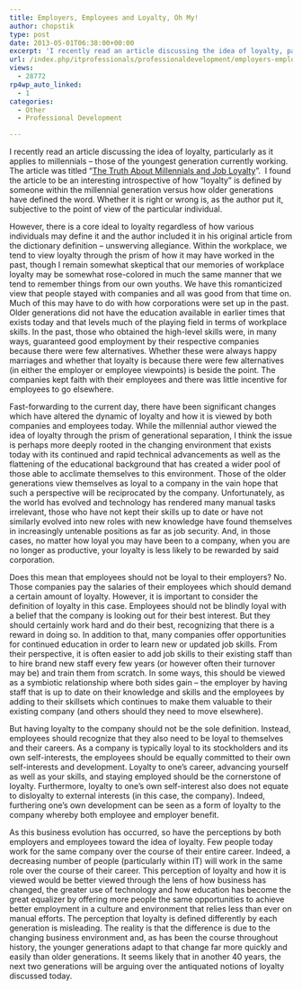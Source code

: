 ```yaml
---
title: Employers, Employees and Loyalty, Oh My!
author: chopstik
type: post
date: 2013-05-01T06:38:00+00:00
excerpt: 'I recently read an article discussing the idea of loyalty, particularly as it applies to millennials – those of the youngest generation currently working. The article was titled “The Truth About Millennials and Job Loyalty”.  I found the article to be a&hellip;'
url: /index.php/itprofessionals/professionaldevelopment/employers-employees-and-loyalty-oh/
views:
  - 28772
rp4wp_auto_linked:
  - 1
categories:
  - Other
  - Professional Development

---
```

I recently read an article discussing the idea of loyalty, particularly as it applies to millennials – those of the youngest generation currently working. The article was titled “[The Truth About Millennials and Job Loyalty][1]”.  I found the article to be an interesting introspective of how “loyalty” is defined by someone within the millennial generation versus how older generations have defined the word. Whether it is right or wrong is, as the author put it, subjective to the point of view of the particular individual.

<p class="MsoNoSpacing">
  However, there is a core ideal to loyalty regardless of how various individuals may define it and the author included it in his original article from the dictionary definition – unswerving allegiance. Within the workplace, we tend to view loyalty through the prism of how it may have worked in the past, though I remain somewhat skeptical that our memories of workplace loyalty may be somewhat rose-colored in much the same manner that we tend to remember things from our own youths. We have this romanticized view that people stayed with companies and all was good from that time on. Much of this may have to do with how corporations were set up in the past. Older generations did not have the education available in earlier times that exists today and that levels much of the playing field in terms of workplace skills. In the past, those who obtained the high-level skills were, in many ways, guaranteed good employment by their respective companies because there were few alternatives. Whether these were always happy marriages and whether that loyalty is because there were few alternatives (in either the employer or employee viewpoints) is beside the point. The companies kept faith with their employees and there was little incentive for employees to go elsewhere.
</p>

<p class="MsoNoSpacing">
  Fast-forwarding to the current day, there have been significant changes which have altered the dynamic of loyalty and how it is viewed by both companies and employees today. While the millennial author viewed the idea of loyalty through the prism of generational separation, I think the issue is perhaps more deeply rooted in the changing environment that exists today with its continued and rapid technical advancements as well as the flattening of the educational background that has created a wider pool of those able to acclimate themselves to this environment. Those of the older generations view themselves as loyal to a company in the vain hope that such a perspective will be reciprocated by the company. Unfortunately, as the world has evolved and technology has rendered many manual tasks irrelevant, those who have not kept their skills up to date or have not similarly evolved into new roles with new knowledge have found themselves in increasingly untenable positions as far as job security. And, in those cases, no matter how loyal you may have been to a company, when you are no longer as productive, your loyalty is less likely to be rewarded by said corporation.
</p>

<p class="MsoNoSpacing">
  Does this mean that employees should not be loyal to their employers? No. Those companies pay the salaries of their employees which should demand a certain amount of loyalty. However, it is important to consider the definition of loyalty in this case. Employees should not be blindly loyal with a belief that the company is looking out for their best interest. But they should certainly work hard and do their best, recognizing that there is a reward in doing so. In addition to that, many companies offer opportunities for continued education in order to learn new or updated job skills. From their perspective, it is often easier to add job skills to their existing staff than to hire brand new staff every few years (or however often their turnover may be) and train them from scratch. In some ways, this should be viewed as a symbiotic relationship where both sides gain – the employer by having staff that is up to date on their knowledge and skills and the employees by adding to their skillsets which continues to make them valuable to their existing company (and others should they need to move elsewhere).
</p>

<p class="MsoNoSpacing">
  But having loyalty to the company should not be the sole definition. Instead, employees should recognize that they also need to be loyal to themselves and their careers. As a company is typically loyal to its stockholders and its own self-interests, the employees should be equally committed to their own self-interests and development. Loyalty to one’s career, advancing yourself as well as your skills, and staying employed should be the cornerstone of loyalty. Furthermore, loyalty to one’s own self-interest also does not equate to disloyalty to external interests (in this case, the company). Indeed, furthering one’s own development can be seen as a form of loyalty to the company whereby both employee and employer benefit.
</p>

<p class="MsoNoSpacing">
  As this business evolution has occurred, so have the perceptions by both employers and employees toward the idea of loyalty. Few people today work for the same company over the course of their entire career. Indeed, a decreasing number of people (particularly within IT) will work in the same role over the course of their career. This perception of loyalty and how it is viewed would be better viewed through the lens of how business has changed, the greater use of technology and how education has become the great equalizer by offering more people the same opportunities to achieve better employment in a culture and environment that relies less than ever on manual efforts. The perception that loyalty is defined differently by each generation is misleading. The reality is that the difference is due to the changing business environment and, as has been the course throughout history, the younger generations adapt to that change far more quickly and easily than older generations. It seems likely that in another 40 years, the next two generations will be arguing over the antiquated notions of loyalty discussed today.
</p>

 [1]: http://www.recruiter.com/i/the-truth-about-millennials-and-job-loyalty/